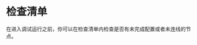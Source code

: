 # 检查清单

在进入调试运行之前，你可以在检查清单内检查是否有未完成配置或者未连线的节点。

<figure><img src="https://assets-docs.dify.ai/img/zh_CN/debug-and-preview/ac6525853b60138a5a3b048db58d32db.webp" alt=""><figcaption></figcaption></figure>
